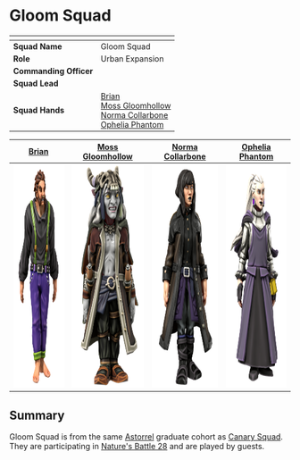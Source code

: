 # Gloom Squad

| []() | |
| --- | --- |
| **Squad Name** | Gloom Squad | squad.2
| **Role** | Urban Expansion |
| **Commanding Officer** | |
| **Squad Lead** | |
| **Squad Hands** | [Brian](../../../characters/brian.md)<br>[Moss Gloomhollow](../../../characters/moss-gloomhollow.md)<br>[Norma Collarbone](../../../characters/norma-collarbone.md)<br>[Ophelia Phantom](../../../characters/ophelia-phantom.md) |

| [Brian](../../../characters/brian.md) | [Moss Gloomhollow](../../../characters/moss-gloomhollow.md) | [Norma Collarbone](../../../characters/norma-collarbone.md) | [Ophelia Phantom](../../../characters/ophelia-phantom.md) |
|:---:|:---:|:---:|:---:|
| <img src="https://raw.githubusercontent.com/jesskelsall/astarus-images/main/characters/portraits/d0a3946feeb181b2.png" height="400" /> | <img src="https://raw.githubusercontent.com/jesskelsall/astarus-images/main/characters/portraits/303756c6809a10e4.png" height="400" /> | <img src="https://raw.githubusercontent.com/jesskelsall/astarus-images/main/characters/portraits/c377c53d1abd69fd.png" height="400" /> | <img src="https://raw.githubusercontent.com/jesskelsall/astarus-images/main/characters/portraits/55c516b3fc870b24.png" height="400" /> |

## Summary

Gloom Squad is from the same [Astorrel](../astorrel.md) graduate cohort as [Canary Squad](canary-squad.md). They are participating in [Nature's Battle 28](../../../storylines/ended/natures-battle-28.md) and are played by guests.
